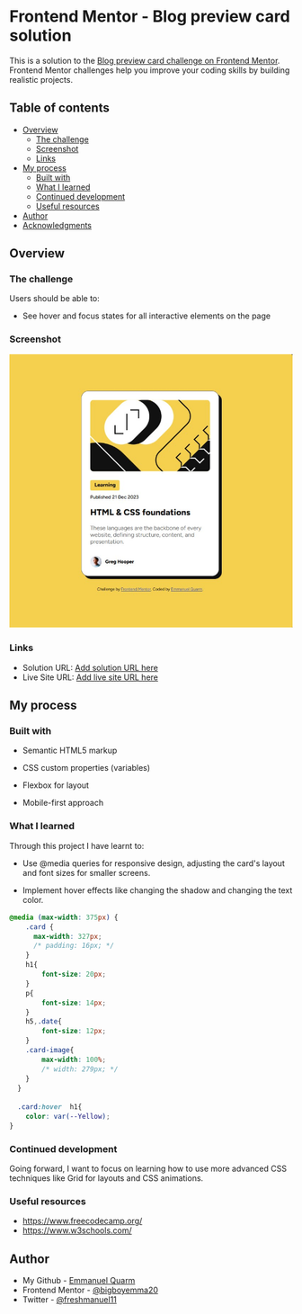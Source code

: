 # Frontend Mentor - Blog preview card solution

This is a solution to the [Blog preview card challenge on Frontend Mentor](https://www.frontendmentor.io/challenges/blog-preview-card-ckPaj01IcS). Frontend Mentor challenges help you improve your coding skills by building realistic projects. 

## Table of contents

- [Overview](#overview)
  - [The challenge](#the-challenge)
  - [Screenshot](#screenshot)
  - [Links](#links)
- [My process](#my-process)
  - [Built with](#built-with)
  - [What I learned](#what-i-learned)
  - [Continued development](#continued-development)
  - [Useful resources](#useful-resources)
- [Author](#author)
- [Acknowledgments](#acknowledgments)


## Overview

### The challenge

Users should be able to:

- See hover and focus states for all interactive elements on the page

### Screenshot

![](./screenshot.jpg)


### Links

- Solution URL: [Add solution URL here](https://your-solution-url.com)
- Live Site URL: [Add live site URL here](https://your-live-site-url.com)

## My process

### Built with

- Semantic HTML5 markup

- CSS custom properties (variables)

- Flexbox for layout

- Mobile-first approach



### What I learned

Through this project I have learnt to:
- Use @media queries for responsive design, adjusting the card's layout and font sizes for smaller screens.

- Implement hover effects like changing the shadow and changing the text color.


```css
@media (max-width: 375px) {
    .card {
      max-width: 327px;
      /* padding: 16px; */
    }
    h1{
        font-size: 20px;
    }
    p{
        font-size: 14px;
    }
    h5,.date{
        font-size: 12px;
    }
    .card-image{
        max-width: 100%;
        /* width: 279px; */
    }
  }

  .card:hover  h1{
    color: var(--Yellow);
}
```


### Continued development

Going forward, I want to focus on learning how to use more advanced CSS techniques like Grid for layouts and CSS animations.


### Useful resources

- https://www.freecodecamp.org/ 
- https://www.w3schools.com/



## Author

- My Github - [Emmanuel Quarm](https://github.com/bigboyemma20)
- Frontend Mentor - [@bigboyemma20](https://www.frontendmentor.io/profile/bigboyemma20)
- Twitter - [@freshmanuel11](https://www.twitter.com/freshmanuel11)




